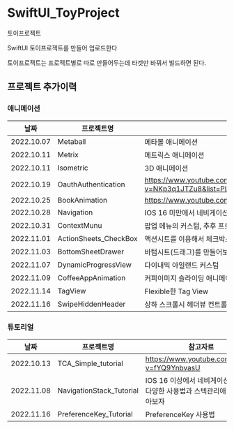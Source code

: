 # SwiftUI_ToyProject

토이프로젝트

SwiftUI 토이프로젝트를 만들어 업로드한다

토이프로젝트는 프로젝트별로 따로 만들어두는데 타겟만 바꿔서 빌드하면 된다.

## 프로젝트 추가이력

### 애니메이션

| 날짜  | 프로젝트명 | 참고자료 |
| ------ | ------ | ------ |
| 2022.10.07 | Metaball | 메타볼 애니메이션 |
| 2022.10.11 | Metrix | 메트릭스 애니메이션 |
| 2022.10.11 | Isometric | 3D 애니메이션 |
| 2022.10.19 | OauthAuthentication | https://www.youtube.com/watch?v=NKp3q1JTZu8&list=PLgOlaPUIbynqyJHiTEv7CFaXd8g5jtogT&index=44 |
| 2022.10.25 | BookAnimation | https://www.youtube.com/watch?v=zmte3GQnr6c&t=22s |
| 2022.10.28 | Navigation | IOS 16 미만에서 네비게이션 링크의 다양한 사용법과 스텍관리애 대하여 알아보자 |
| 2022.10.31 | ContextMunu | 팝업 메뉴의 커스텀, 추후 프로젝트에 활용할 수 있음 |
| 2022.11.01 | ActionSheets_CheckBox | 액션시트를 이용해서 체크박스 커스텀을 해보자 |
| 2022.11.03 | BottomSheetDrawer | 바텀시트(드래그)를 만들어보자 |
| 2022.11.07 | DynamicProgressView | 다이내믹 아일랜드 커스텀 |
| 2022.11.09 | CoffeeAppAnimation | 커피이미지 슬라이딩 애니메이션 |
| 2022.11.14 | TagView | Flexible한 Tag View |
| 2022.11.16 | SwipeHiddenHeader | 상하 스크롤시 헤더뷰 컨트롤 |


### 튜토리얼

| 날짜  | 프로젝트명 | 참고자료 |
| ------ | ------ | ------ |
| 2022.10.13 | TCA_Simple_tutorial | https://www.youtube.com/watch?v=fYQ9YnbvasU |
| 2022.11.08 | NavigationStack_Tutorial | IOS 16 이상에서 네비게이션 스택의 다양한 사용법과 스텍관리애 대하여 알아보자 |
| 2022.11.16 | PreferenceKey_Tutorial | PreferenceKey 사용법 |
